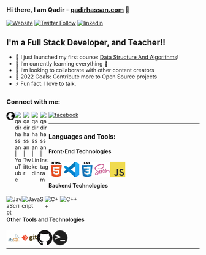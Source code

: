 ### Hi there, I am Qadir -  [qadirhassan.com][website] 👋 

[![Website](https://img.shields.io/website?label=Upwork&style=for-the-badge&url=https://www.upwork.com/freelancers/~019565cf421b13b15e)](https://www.upwork.com/freelancers/~019565cf421b13b15e)
[![Twitter Follow](https://img.shields.io/twitter/follow/QADIR?color=1DA1F2&logo=twitter&style=for-the-badge)](https://twitter.com/Qadir77350473)
[![linkedin](https://img.shields.io/badge/linkedin-%230077B5.svg?style=for-the-badge&logo=linkedin&logoColor=white)](https://www.linkedin.com/in/qadir-hassan)




## I'm a Full Stack Developer, and Teacher!!

- 🔭 I just launched my first course: [Data Structure And Algorithms][course]!
- 🌱 I’m currently learning everything 🤣
- 👯 I’m looking to collaborate with other content creators
- 🥅 2022 Goals: Contribute more to Open Source projects
- ⚡ Fun fact: I love to talk.

### Connect with me:

[<img align="left" alt="qadirhassan.com.com" width="22px" src="https://raw.githubusercontent.com/iconic/open-iconic/master/svg/globe.svg" />][website]
[<img align="left" alt="qadirhassan | YouTube" width="22px" src="https://cdn.jsdelivr.net/npm/simple-icons@v3/icons/youtube.svg" />][youtube]
[<img align="left" alt="qadirhassan | Twitter" width="22px" src="https://cdn.jsdelivr.net/npm/simple-icons@v3/icons/twitter.svg" />][twitter]
[<img align="left" alt="qadirhassan | LinkedIn" width="22px" src="https://cdn.jsdelivr.net/npm/simple-icons@v3/icons/linkedin.svg" />][linkedin]
[<img align="left" alt="qadirhassan | Instagram" width="22px" src="https://cdn.jsdelivr.net/npm/simple-icons@v3/icons/instagram.svg" />][instagram]
[<img src='https://cdn.jsdelivr.net/npm/simple-icons@3.0.1/icons/facebook.svg' alt='facebook' width='25px'>](https://www.facebook.com/qadir.hassan.142)  
***
### Languages and Tools:

#### Front-End Technologies                      
<img align="left" alt="HTML5" width="40px" src="https://raw.githubusercontent.com/github/explore/80688e429a7d4ef2fca1e82350fe8e3517d3494d/topics/html/html.png" />
<img align="left" alt="Visual Studio Code" width="40px" src="https://raw.githubusercontent.com/github/explore/80688e429a7d4ef2fca1e82350fe8e3517d3494d/topics/visual-studio-code/visual-studio-code.png" />
<img align="left" alt="CSS3" width="40px" src="https://raw.githubusercontent.com/github/explore/80688e429a7d4ef2fca1e82350fe8e3517d3494d/topics/css/css.png" />
<img align="left" alt="Sass" width="40px" src="https://raw.githubusercontent.com/github/explore/80688e429a7d4ef2fca1e82350fe8e3517d3494d/topics/sass/sass.png" />
<img align="left" alt="JavaScript" width="40px" src="https://raw.githubusercontent.com/github/explore/80688e429a7d4ef2fca1e82350fe8e3517d3494d/topics/javascript/javascript.png" />
</br>
</br>

#### Backend Technologies
<img align="left" alt="JavaScript" width="40px" src="https://images.vexels.com/media/users/3/166477/isolated/lists/9bb722f0e85ddbc1ce0f064534fd2311-python-programming-language-icon.png" />
<img align="left" alt="JavaScript" width="60px" src="https://miro.medium.com/max/1400/1*Y1hq9sHXG26Fyhys81z8rg.png" />
<img align="left" alt="C++" width="40px" src="https://www.codeguru.com/wp-content/uploads/2003/02/C-tutorials.jpg" />
<img align="left" alt="C++" width="60px" src="https://s.w.org/about/images/logos/wordpress-logo-stacked-rgb.png" />

</br>
</br>




#### Other Tools and Technologies
<img align="left" alt="MySQL" width="40px" src="https://raw.githubusercontent.com/github/explore/80688e429a7d4ef2fca1e82350fe8e3517d3494d/topics/mysql/mysql.png" />
<img align="left" alt="Git" width="40px" src="https://raw.githubusercontent.com/github/explore/80688e429a7d4ef2fca1e82350fe8e3517d3494d/topics/git/git.png" />
<img align="left" alt="GitHub" width="40px" src="https://raw.githubusercontent.com/github/explore/78df643247d429f6cc873026c0622819ad797942/topics/github/github.png" />
<img align="left" alt="Terminal" width="40px" src="https://raw.githubusercontent.com/github/explore/80688e429a7d4ef2fca1e82350fe8e3517d3494d/topics/terminal/terminal.png" />
<br />
<br />

---


[website]: https://qadirhassan.com/
[course]: https://www.youtube.com/watch?v=mjYh6hlXmZk&t=293s&ab_channel=TutorialHero
[twitter]: https://twitter.com/Qadir77350473
[youtube]: https://www.youtube.com/channel/UCRUrJPsXvjsblevu514rkbQ
[instagram]: https://www.instagram.com/qadir109/
[linkedin]: https://www.linkedin.com/in/qadir-hassan/



